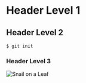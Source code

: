 # Header Level 1

## Header Level 2

```
$ git init
```

### Header Level 3

![Snail on a Leaf](https://cdn.pixabay.com/photo/2022/10/21/10/51/snail-7536762_1280.jpg)
